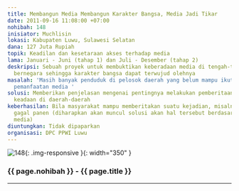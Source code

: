 ```yaml
---
title: Membangun Media Membangun Karakter Bangsa, Media Jadi Tikar
date: 2011-09-16 11:08:00 +07:00
nohibah: 148
inisiator: Muchlisin
lokasi: Kabupaten Luwu, Sulawesi Selatan
dana: 127 Juta Rupiah
topik: Keadilan dan kesetaraan akses terhadap media
lama: Januari - Juni (tahap 1) dan Juli - Desember (tahap 2)
deskripsi: Sebuah proyek untuk membuktikan keberadaan media di tengah-tengah kehidupan
  bernegara sehingga karakter bangsa dapat terwujud olehnya
masalah: 'Masih banyak penduduk di pelosok daerah yang belum mampu ikut terlibat dalam
  pemanfaatan media '
solusi: Memberikan penjelasan mengenai pentingnya melakukan pemberitaan dalam setiap
  keadaan di daerah-daerah
keberhasilan: Bila masyarakat mampu memberitakan suatu kejadian, misalnya peristiwa
  gagal panen (diharapkan akan muncul solusi akan hal tersebut berdasarkan pemberitaan
  media)
diuntungkan: Tidak dipaparkan
organisasi: DPC PPWI Luwu
---
```


![148](/static/img/hibahcmb/148.png){: .img-responsive }{: width="350" }

### {{ page.nohibah }} - {{ page.title }}

---
